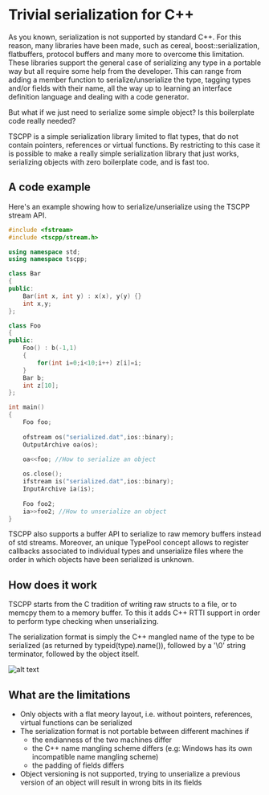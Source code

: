 Trivial serialization for C++
=============================

As you known, serialization is not supported by standard C++.
For this reason, many libraries have been made, such as cereal,
boost::serialization, flatbuffers, protocol buffers and many more to overcome
this limitation.
These libraries support the general case of serializing any type
in a portable way but all require some help from the developer.
This can range from adding a member function to serialize/unserialize the
type, tagging types and/or fields with their name, all the way up to
learning an interface definition language and dealing with a code generator.

But what if we just need to serialize some simple object? Is this boilerplate
code really needed?

TSCPP is a simple serialization library limited to flat types, that do not
contain pointers, references or virtual functions.
By restricting to this case it is possible to make a really simple
serialization library that just works, serializing objects with
zero boilerplate code, and is fast too.

## A code example

Here's an example showing how to serialize/unserialize using the TSCPP
stream API.

```C++
#include <fstream>
#include <tscpp/stream.h>

using namespace std;
using namespace tscpp;

class Bar
{
public:
    Bar(int x, int y) : x(x), y(y) {}
    int x,y;
};

class Foo
{
public:
    Foo() : b(-1,1)
    {
        for(int i=0;i<10;i++) z[i]=i;
    }
    Bar b;
    int z[10];
};

int main()
{
    Foo foo;
    
    ofstream os("serialized.dat",ios::binary);
    OutputArchive oa(os);

    oa<<foo; //How to serialize an object
    
    os.close();
    ifstream is("serialized.dat",ios::binary);
    InputArchive ia(is);
    
    Foo foo2;
    ia>>foo2; //How to unserialize an object
}
```

TSCPP also supports a buffer API to serialize to raw memory buffers instead
of std streams. Moreover, an unique TypePool concept allows to register
callbacks associated to individual types and unserialize files where the
order in which objects have been serialized is unknown.

## How does it work

TSCPP starts from the C tradition of writing raw structs to a file, or to
memcpy them to a memory buffer. To this it adds C++ RTTI support in order to
perform type checking when unserializing.

The serialization format is simply the C++ mangled name of the type to be
serialized (as returned by typeid(type).name()), followed by a '\0' string
terminator, followed by the object itself.

![alt text](https://github.com/fedetft/tscpp/.readme1.png "Serialization example")

## What are the limitations

* Only objects with a flat meory layout, i.e. without pointers, references, virtual functions can be serialized
* The serialization format is not portable between different machines if
  * the endianness of the two machines differ
  * the C++ name mangling scheme differs (e.g: Windows has its own incompatible name mangling scheme)
  * the padding of fields differs
*  Object versioning is not supported, trying to unserialize a previous version of an object will result in wrong bits in its fields

